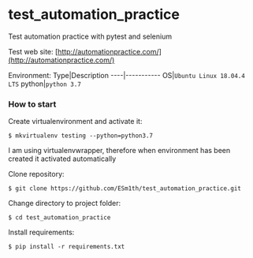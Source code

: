 # test_automation_practice
Test automation practice with pytest and selenium

Test web site: [http://automationpractice.com/](http://automationpractice.com/)

Environment:
Type|Description
----|-----------
OS|`Ubuntu Linux 18.04.4 LTS`
python|`python 3.7`

### How to start
Create virtualenvironment and activate it:
```
$ mkvirtualenv testing --python=python3.7
```
I am using virtualenvwrapper, therefore when environment has been created it activated automatically

Clone repository:
```
$ git clone https://github.com/ESm1th/test_automation_practice.git
```
Change directory to project folder:
```
$ cd test_automation_practice
```
Install requirements:
```
$ pip install -r requirements.txt
```
